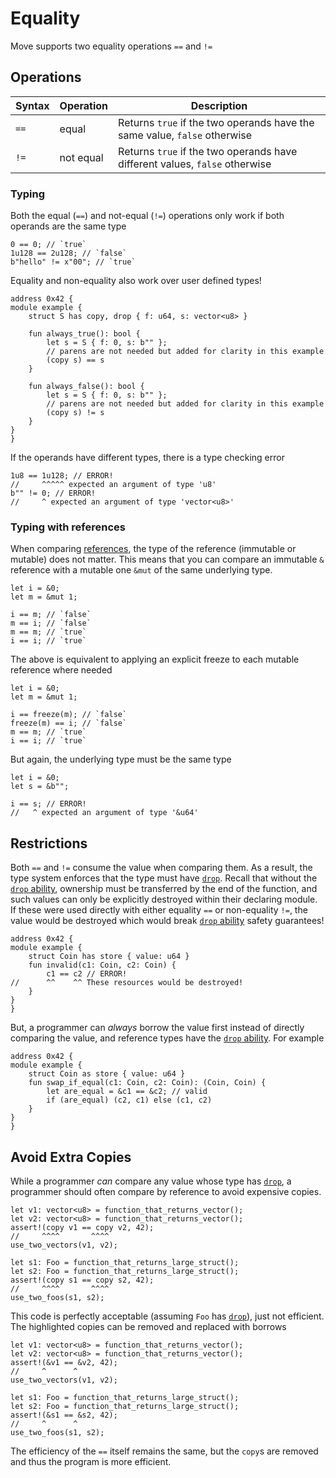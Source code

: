 # Equality

Move supports two equality operations `==` and `!=`

## Operations

| Syntax | Operation | Description                                                                 |
|--------|-----------|-----------------------------------------------------------------------------|
| `==`   | equal     | Returns `true` if the two operands have the same value, `false` otherwise   |
| `!=`   | not equal | Returns `true` if the two operands have different values, `false` otherwise |

### Typing

Both the equal (`==`) and not-equal (`!=`) operations only work if both operands are the same type

```move
0 == 0; // `true`
1u128 == 2u128; // `false`
b"hello" != x"00"; // `true`
```

Equality and non-equality also work over user defined types!

```move=
address 0x42 {
module example {
    struct S has copy, drop { f: u64, s: vector<u8> }

    fun always_true(): bool {
        let s = S { f: 0, s: b"" };
        // parens are not needed but added for clarity in this example
        (copy s) == s
    }

    fun always_false(): bool {
        let s = S { f: 0, s: b"" };
        // parens are not needed but added for clarity in this example
        (copy s) != s
    }
}
}
```

If the operands have different types, there is a type checking error

```move
1u8 == 1u128; // ERROR!
//     ^^^^^ expected an argument of type 'u8'
b"" != 0; // ERROR!
//     ^ expected an argument of type 'vector<u8>'
```

### Typing with references

When comparing [references](./references.md), the type of the reference (immutable or mutable) does
not matter. This means that you can compare an immutable `&` reference with a mutable one `&mut` of
the same underlying type.

```move
let i = &0;
let m = &mut 1;

i == m; // `false`
m == i; // `false`
m == m; // `true`
i == i; // `true`
```

The above is equivalent to applying an explicit freeze to each mutable reference where needed

```move
let i = &0;
let m = &mut 1;

i == freeze(m); // `false`
freeze(m) == i; // `false`
m == m; // `true`
i == i; // `true`
```

But again, the underlying type must be the same type

```move
let i = &0;
let s = &b"";

i == s; // ERROR!
//   ^ expected an argument of type '&u64'
```

## Restrictions

Both `==` and `!=` consume the value when comparing them. As a result, the type system enforces that
the type must have [`drop`](./abilities.md). Recall that without the
[`drop` ability](./abilities.md), ownership must be transferred by the end of the function, and such
values can only be explicitly destroyed within their declaring module. If these were used directly
with either equality `==` or non-equality `!=`, the value would be destroyed which would break
[`drop` ability](./abilities.md) safety guarantees!

```move=
address 0x42 {
module example {
    struct Coin has store { value: u64 }
    fun invalid(c1: Coin, c2: Coin) {
        c1 == c2 // ERROR!
//      ^^    ^^ These resources would be destroyed!
    }
}
}
```

But, a programmer can _always_ borrow the value first instead of directly comparing the value, and
reference types have the [`drop` ability](./abilities.md). For example

```move=
address 0x42 {
module example {
    struct Coin as store { value: u64 }
    fun swap_if_equal(c1: Coin, c2: Coin): (Coin, Coin) {
        let are_equal = &c1 == &c2; // valid
        if (are_equal) (c2, c1) else (c1, c2)
    }
}
}
```

## Avoid Extra Copies

While a programmer _can_ compare any value whose type has [`drop`](./abilities.md), a programmer
should often compare by reference to avoid expensive copies.

```move=
let v1: vector<u8> = function_that_returns_vector();
let v2: vector<u8> = function_that_returns_vector();
assert!(copy v1 == copy v2, 42);
//     ^^^^       ^^^^
use_two_vectors(v1, v2);

let s1: Foo = function_that_returns_large_struct();
let s2: Foo = function_that_returns_large_struct();
assert!(copy s1 == copy s2, 42);
//     ^^^^       ^^^^
use_two_foos(s1, s2);
```

This code is perfectly acceptable (assuming `Foo` has [`drop`](./abilities.md)), just not efficient.
The highlighted copies can be removed and replaced with borrows

```move=
let v1: vector<u8> = function_that_returns_vector();
let v2: vector<u8> = function_that_returns_vector();
assert!(&v1 == &v2, 42);
//     ^      ^
use_two_vectors(v1, v2);

let s1: Foo = function_that_returns_large_struct();
let s2: Foo = function_that_returns_large_struct();
assert!(&s1 == &s2, 42);
//     ^      ^
use_two_foos(s1, s2);
```

The efficiency of the `==` itself remains the same, but the `copy`s are removed and thus the program
is more efficient.
